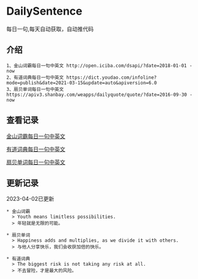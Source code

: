 # DailySentence

每日一句,每天自动获取，自动推代码

## 介绍

```
1、金山词霸每日一句中英文 http://open.iciba.com/dsapi/?date=2018-01-01 - now
2、有道词典每日一句中英文 https://dict.youdao.com/infoline?mode=publish&date=2021-03-15&update=auto&apiversion=6.0
3、扇贝单词每日一句中英文 https://apiv3.shanbay.com/weapps/dailyquote/quote/?date=2016-09-30 - now
```

## 查看记录

[金山词霸每日一句中英文](./data/iciba/)

[有道词典每日一句中英文](./data/youdao/)

[扇贝单词每日一句中英文](./data/shanbay/)

## 更新记录
2023-04-02已更新 
```
* 金山词霸
  > Youth means limitless possibilities. 
  > 年轻就是无限的可能。

* 扇贝单词
  > Happiness adds and multiplies, as we divide it with others.
  > 与他人分享快乐，我们会收获加倍的快乐。

* 有道词典
  > The biggest risk is not taking any risk at all.
  > 不去冒险，才是最大的风险。

```
